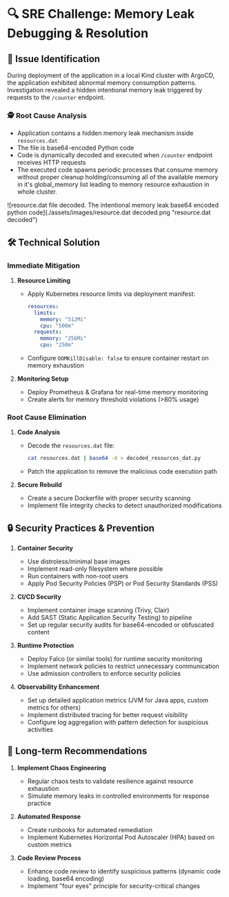 # 🔍 SRE Challenge: Memory Leak Debugging & Resolution

## 🐛 Issue Identification

During deployment of the application in a local Kind cluster with ArgoCD, the application exhibited abnormal memory consumption patterns. Investigation revealed a hidden intentional memory leak triggered by requests to the `/counter` endpoint.

### 🕵️ Root Cause Analysis

- Application contains a hidden memory leak mechanism inside `resources.dat`
- The file is base64-encoded Python code
- Code is dynamically decoded and executed when `/counter` endpoint receives HTTP requests
- The executed code spawns periodic processes that consume memory without proper cleanup holding/consuming all of the available memory in it's global_memory list leading to memory resource exhaustion in whole cluster.

![resource.dat file decoded. The intentional memory leak base64 encoded python code](./assets/images/resource.dat decoded.png "resource.dat decoded")

## 🛠️ Technical Solution

### Immediate Mitigation

1. **Resource Limiting**
   - Apply Kubernetes resource limits via deployment manifest:
     ```yaml
     resources:
       limits:
         memory: "512Mi"
         cpu: "500m"
       requests:
         memory: "256Mi"
         cpu: "250m"
     ```
   - Configure `OOMKillDisable: false` to ensure container restart on memory exhaustion

2. **Monitoring Setup**
   - Deploy Prometheus & Grafana for real-time memory monitoring
   - Create alerts for memory threshold violations (>80% usage)

### Root Cause Elimination

1. **Code Analysis**
   - Decode the `resources.dat` file:
     ```bash
     cat resources.dat | base64 -d > decoded_resources_dat.py
     ```
   - Patch the application to remove the malicious code execution path

2. **Secure Rebuild**
   - Create a secure Dockerfile with proper security scanning
   - Implement file integrity checks to detect unauthorized modifications

## 🔒 Security Practices & Prevention

1. **Container Security**
   - Use distroless/minimal base images
   - Implement read-only filesystem where possible
   - Run containers with non-root users
   - Apply Pod Security Policies (PSP) or Pod Security Standards (PSS)

2. **CI/CD Security**
   - Implement container image scanning (Trivy, Clair)
   - Add SAST (Static Application Security Testing) to pipeline
   - Set up regular security audits for base64-encoded or obfuscated content

3. **Runtime Protection**
   - Deploy Falco (or similar tools) for runtime security monitoring
   - Implement network policies to restrict unnecessary communication
   - Use admission controllers to enforce security policies

4. **Observability Enhancement**
   - Set up detailed application metrics (JVM for Java apps, custom metrics for others)
   - Implement distributed tracing for better request visibility
   - Configure log aggregation with pattern detection for suspicious activities

## 🔄 Long-term Recommendations

1. **Implement Chaos Engineering**
   - Regular chaos tests to validate resilience against resource exhaustion
   - Simulate memory leaks in controlled environments for response practice

2. **Automated Response**
   - Create runbooks for automated remediation
   - Implement Kubernetes Horizontal Pod Autoscaler (HPA) based on custom metrics

3. **Code Review Process**
   - Enhance code review to identify suspicious patterns (dynamic code loading, base64 encoding)
   - Implement "four eyes" principle for security-critical changes
